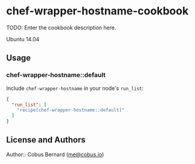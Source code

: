 # chef-wrapper-hostname-cookbook

TODO: Enter the cookbook description here.

Ubuntu 14.04

## Usage

### chef-wrapper-hostname::default

Include `chef-wrapper-hostname` in your node's `run_list`:

```json
{
  "run_list": [
    "recipe[chef-wrapper-hostname::default]"
  ]
}
```

## License and Authors

Author:: Cobus Bernard (<me@cobus.io>)
